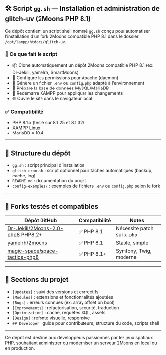 ## 🛠️ Script `gg.sh` — Installation et administration de glitch-uv (2Moons PHP 8.1)

Ce dépôt contient un script shell nommé `gg.sh` conçu pour automatiser l’installation d’un fork 2Moons compatible PHP 8.1 dans le dossier `/opt/lampp/htdocs/glitch-uv`.

### 🚀 Ce que fait le script

- 📦 Clone automatiquement un dépôt 2Moons compatible PHP 8.1 (ex: Dr-Jekill, yamelrh, SmartMoons)
- 🔧 Configure les permissions pour Apache (daemon)
- 📄 Génère un fichier `.env` ou `config.php` adapté à l’environnement
- 🧪 Prépare la base de données MySQL/MariaDB
- 🔁 Redémarre XAMPP pour appliquer les changements
- 🌐 Ouvre le site dans le navigateur local

### ✅ Compatibilité

- PHP 8.1.x (testé sur 8.1.25 et 8.1.32)
- XAMPP Linux
- MariaDB ≥ 10.4

---

## 📂 Structure du dépôt

- `gg.sh` : script principal d’installation
- `glitch-cron.sh` : script optionnel pour tâches automatiques (backup, cache, log)
- `README.md` : documentation du projet
- `config-exemples/` : exemples de fichiers `.env` ou `config.php` selon le fork

---

## 📌 Forks testés et compatibles

| Dépôt GitHub | Compatibilité | Notes |
|--------------|---------------|-------|
| [Dr-Jekill/2Moons-2.0-php8](https://github.com/Dr-Jekill/2Moons-2.0-php8) PHP8.2+ | ✅ PHP 8.1 | Nécessite patch sur `x.php` |
| [yamelrh/2moons](https://github.com/yamelrh/2moons/tree/php-8.1) | ✅ PHP 8.1 | Stable, simple |
| [magic-space/space-tactics-php8](https://github.com/magic-space/space-tactics-php8) | ✅ PHP 8.1+ | Symfony, Twig, moderne |

---

## 🧩 Sections du projet

- `[Updates]` : suivi des versions et correctifs
- `[Modules]` : extensions et fonctionnalités ajoutées
- `[Bugs]` : erreurs connues (ex: array offset on bool)
- `[Improvements]` : refactorisation, sécurité, traduction
- `[Optimization]` : cache, requêtes SQL, assets
- `[Design]` : refonte visuelle, responsive
- `## Developer` : guide pour contributeurs, structure du code, scripts shell

---

Ce dépôt est destiné aux développeurs passionnés par les jeux spatiaux PHP, souhaitant administrer ou moderniser un serveur 2Moons en local ou en production.


